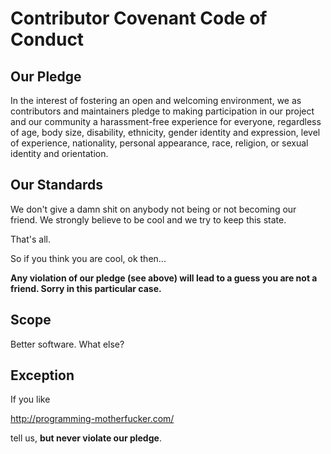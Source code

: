 # Contributor Covenant Code of Conduct

## Our Pledge

In the interest of fostering an open and welcoming environment, we as contributors 
and maintainers pledge to making participation in our project and our community 
a harassment-free experience for everyone, regardless of age, body size, disability, 
ethnicity, gender identity and expression, level of experience, nationality, 
personal appearance, race, religion, or sexual identity and orientation.

## Our Standards

We don't give a damn shit on anybody not being or not becoming our friend. We strongly believe to be cool 
and we try to keep this state. 

That's all. 

So if you think you are cool, ok then...

**Any violation of our pledge (see above) will lead to a guess you are not a friend. 
Sorry in this particular case.**

## Scope

Better software. What else?

## Exception

If you like 

http://programming-motherfucker.com/

tell us, **but never violate our pledge**.